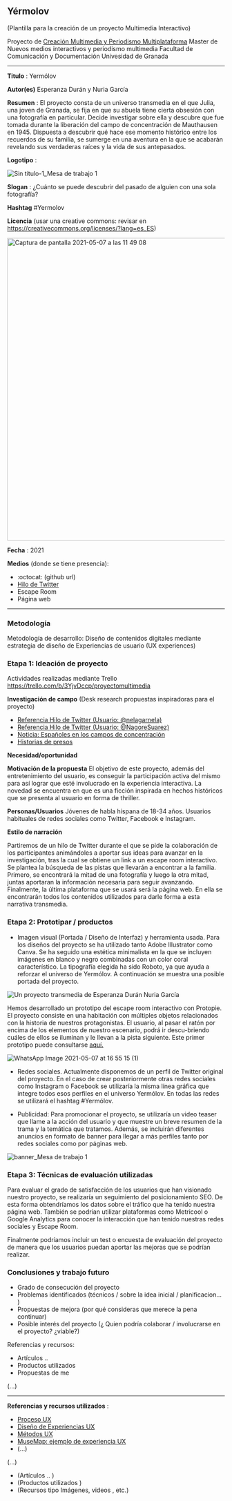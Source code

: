 ## Yérmolov 

(Plantilla para la creación de un proyecto Multimedia Interactivo)

Proyecto de [Creación Multimedia y Periodismo Multiplataforma](https://github.com/mgea/PeriodismoMultimedia)
Master de Nuevos medios interactivos y periodismo multimedia
Facultad de Comunicación y Documentación
Univesidad de Granada  

----

**Titulo** : Yermólov

**Autor(es)** Esperanza Durán y Nuria García

**Resumen** : El proyecto consta de un universo transmedia en el que Julia, una joven de Granada, se fija en que su abuela tiene cierta obsesión con una fotografía en particular. Decide investigar sobre ella y descubre que fue tomada durante la liberación del campo de concentración de Mauthausen en 1945. Dispuesta a descubrir qué hace ese momento histórico entre los recuerdos de su familia, se sumerge en una aventura en la que se acabarán revelando sus verdaderas raíces y la vida de sus antepasados.

**Logotipo** :  

![Sin título-1_Mesa de trabajo 1](https://user-images.githubusercontent.com/82604085/115734217-d12a7600-a389-11eb-9ca2-99b34b76f51d.png)

**Slogan** : ¿Cuánto se puede descubrir del pasado de alguien con una sola fotografía?

**Hashtag** #Yermolov 

**Licencia**    (usar una creative commons: revisar en https://creativecommons.org/licenses/?lang=es_ES) 

<img width="701" alt="Captura de pantalla 2021-05-07 a las 11 49 08" src="https://user-images.githubusercontent.com/82604085/117432155-55543000-af2a-11eb-81fe-d6a220145134.png">

**Fecha** : 2021

**Medios** (donde se tiene presencia): 


*  :octocat: (github url) 
* [Hilo de Twitter](https://twitter.com/juliagarme/status/1353044151890292736)
* Escape Room
* Página web



--- 

### Metodología

Metodología de desarrollo: Diseño de contenidos digitales mediante estrategia de diseño de Experiencias de usuario (UX experiences) 

### Etapa 1: Ideación de proyecto 

Actividades realizadas mediante Trello https://trello.com/b/3YjvDccp/proyectomultimedia

**Investigación de campo**   (Desk research propuestas inspiradoras para el proyecto) 


* [Referencia Hilo de Twitter (Usuario: @nelagarnela)](https://twitter.com/nelagarnela/status/1031480480401686528?s=08)
* [Referencia Hilo de Twitter (Usuario: @NagoreSuarez)](https://twitter.com/NagoreSuarez/status/1241039938642161666)
* [Noticia: Españoles en los campos de concentración](https://historia.nationalgeographic.com.es/a/9161-presos-espanoles-campos-concentracion-nazis_15328)
* [Historias de presos](https://www.amicalravensbruck.org/portfolio-items/fanjul-camin-olvido/)

**Necesidad/oportunidad** 

**Motivación de la propuesta** El objetivo de este proyecto, además del entretenimiento del usuario, es conseguir la participación activa del mismo para así lograr que esté involucrado en la experiencia interactiva. La novedad se encuentra en que es una ficción inspirada en hechos históricos que se presenta al usuario en forma de thriller.

**Personas/Usuarios**  Jóvenes de habla hispana de 18-34 años. Usuarios habituales de redes sociales como Twitter, Facebook e Instagram.

**Estilo de narración** 

Partiremos de un hilo de Twitter durante el que se pide la colaboración de los participantes animándoles a aportar sus ideas para avanzar en la investigación, tras la cual se obtiene un link a un escape room interactivo. Se plantea la búsqueda de las pistas que llevarán a encontrar a la familia. Primero, se encontrará la mitad de una fotografía y luego la otra mitad, juntas aportaran la información necesaria para seguir avanzando. Finalmente, la última plataforma que se usará será la página web. En ella se encontrarán todos los contenidos utilizados para darle forma a esta narrativa transmedia.


### Etapa 2: Prototipar / productos 


* Imagen visual (Portada / Diseño de Interfaz) y herramienta usada. Para los diseños del proyecto se ha utilizado tanto Adobe Illustrator como Canva. Se ha seguido una estética minimalista en la que se incluyen imágenes en blanco y negro combinadas con un color coral característico. La tipografía elegida ha sido Roboto, ya que ayuda a reforzar el universo de Yermólov. A continuación se muestra una posible portada del proyecto.


![Un proyecto transmedia de Esperanza Durán Nuria García](https://user-images.githubusercontent.com/82604085/117373509-a6810700-aecb-11eb-892b-fe4e9112be8b.jpg)


Hemos desarrollado un prototipo del escape room interactivo con Protopie. El proyecto consiste en una habitación con múltiples objetos relacionados con la historia de nuestros protagonistas. El usuario, al pasar el ratón por encima de los elementos de nuestro escenario, podrá ir descu-briendo cuáles de ellos se iluminan y le llevan a la pista siguiente.
Este primer prototipo puede consultarse [aquí.](https://cloud.protopie.io/pr/b76737c8)

![WhatsApp Image 2021-05-07 at 16 55 15 (1)](https://user-images.githubusercontent.com/82604085/117572495-6db37e80-b0d3-11eb-8d1a-9aef2a66015c.jpeg)


* Redes sociales. Actualmente disponemos de un perfil de Twitter original del proyecto. En el caso de crear posteriormente otras redes sociales como Instagram o Facebook se utilizaría la misma línea gráfica que integre todos esos perfiles en el universo Yermólov. En todas las redes se utilizará 
el hashtag #Yermólov. 

* Publicidad: Para promocionar el proyecto, se utilizaría un video teaser que llame a la acción del usuario y que muestre un breve resumen de la trama y la temática que tratamos. Además, se incluirán diferentes anuncios en formato de banner para llegar a más perfiles tanto por redes sociales como por páginas web.

![banner_Mesa de trabajo 1](https://user-images.githubusercontent.com/82604085/117434841-736f5f80-af2d-11eb-94e8-9595b8bc419a.png)


### Etapa 3: Técnicas de evaluación utilizadas

Para evaluar el grado de satisfacción de los usuarios que han visionado nuestro proyecto, se realizaría un seguimiento del posicionamiento SEO. De esta forma obtendríamos los datos sobre el tráfico que ha tenido nuestra página web. También se podrían utilizar plataformas como Metricool o Google Analytics para conocer la interacción que han tenido nuestras redes sociales y Escape Room.

Finalmente podríamos incluir un test o encuesta de evaluación del proyecto de manera que los usuarios puedan aportar las mejoras que se podrían realizar.

### Conclusiones y trabajo futuro


* Grado de consecución del proyecto 
* Problemas identificados  (técnicos / sobre la idea inicial / planificacion… ) 
* Propuestas de mejora (por qué consideras que merece la pena continuar)
* Posible interés del proyecto (¿ Quien podría  colaborar / involucrarse en el proyecto? ¿viable?)


Referencias y recursos: 

* Artículos ..  
* Productos utilizados  
* Propuestas de me

(...)






----

**Referencias y recursos utilizados** :

* [Proceso UX](https://uxmastery.com/resources/process/)
* [Diseño de Experiencias UX](http://www.nosolousabilidad.com/articulos/uxd.htm) 
* [Métodos UX](https://mgea.github.io/UX-DIU-Checklist/index.html) 
* [MuseMap: ejemplo de experiencia UX](https://blog.prototypr.io/musemap-street-art-app-ux-case-study-9bec6a99823b) 
* (...) 

(...)
* (Artículos ..  )
* (Productos utilizados ) 
* (Recursos tipo Imágenes, videos , etc.) 












